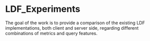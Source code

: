# LDF_Experiments
The goal of the work is to provide a comparison of the existing LDF implementations, both client and server side, regarding different combinations of metrics and query features.

